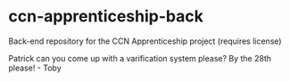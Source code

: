 # ccn-apprenticeship-back
Back-end repository for the CCN Apprenticeship project (requires license)

Patrick can you come up with a varification system please? By the 28th please! - Toby
